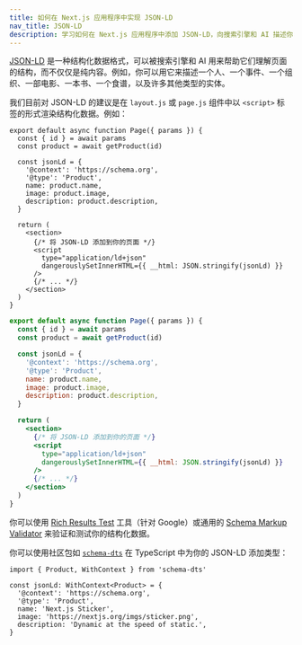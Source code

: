 ```yaml
---
title: 如何在 Next.js 应用程序中实现 JSON-LD
nav_title: JSON-LD
description: 学习如何在 Next.js 应用程序中添加 JSON-LD，向搜索引擎和 AI 描述你的内容。
---
```


[JSON-LD](https://json-ld.org/) 是一种结构化数据格式，可以被搜索引擎和 AI 用来帮助它们理解页面的结构，而不仅仅是纯内容。例如，你可以用它来描述一个人、一个事件、一个组织、一部电影、一本书、一个食谱，以及许多其他类型的实体。

我们目前对 JSON-LD 的建议是在 `layout.js` 或 `page.js` 组件中以 `<script>` 标签的形式渲染结构化数据。例如：

```tsx filename="app/products/[id]/page.tsx" switcher
export default async function Page({ params }) {
  const { id } = await params
  const product = await getProduct(id)

  const jsonLd = {
    '@context': 'https://schema.org',
    '@type': 'Product',
    name: product.name,
    image: product.image,
    description: product.description,
  }

  return (
    <section>
      {/* 将 JSON-LD 添加到你的页面 */}
      <script
        type="application/ld+json"
        dangerouslySetInnerHTML={{ __html: JSON.stringify(jsonLd) }}
      />
      {/* ... */}
    </section>
  )
}
```

```jsx filename="app/products/[id]/page.js" switcher
export default async function Page({ params }) {
  const { id } = await params
  const product = await getProduct(id)

  const jsonLd = {
    '@context': 'https://schema.org',
    '@type': 'Product',
    name: product.name,
    image: product.image,
    description: product.description,
  }

  return (
    <section>
      {/* 将 JSON-LD 添加到你的页面 */}
      <script
        type="application/ld+json"
        dangerouslySetInnerHTML={{ __html: JSON.stringify(jsonLd) }}
      />
      {/* ... */}
    </section>
  )
}
```

你可以使用 [Rich Results Test](https://search.google.com/test/rich-results) 工具（针对 Google）或通用的 [Schema Markup Validator](https://validator.schema.org/) 来验证和测试你的结构化数据。

你可以使用社区包如 [`schema-dts`](https://www.npmjs.com/package/schema-dts) 在 TypeScript 中为你的 JSON-LD 添加类型：

```tsx
import { Product, WithContext } from 'schema-dts'

const jsonLd: WithContext<Product> = {
  '@context': 'https://schema.org',
  '@type': 'Product',
  name: 'Next.js Sticker',
  image: 'https://nextjs.org/imgs/sticker.png',
  description: 'Dynamic at the speed of static.',
}
```
